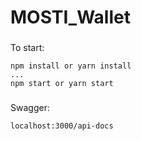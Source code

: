 # MOSTI_Wallet
### 

To start:

    npm install or yarn install
    ...
    npm start or yarn start

###
Swagger:

    localhost:3000/api-docs